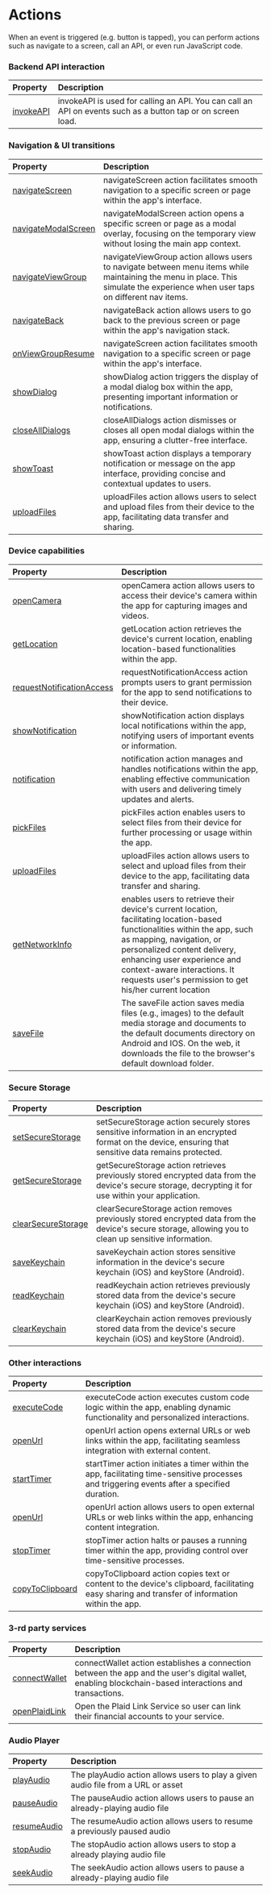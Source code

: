 # Actions

When an event is triggered (e.g. button is tapped), you can perform actions such as navigate to a screen, call an API, or even run JavaScript code.

### Backend API interaction

| Property                   | Description                                                                                                 |
| :------------------------- | :---------------------------------------------------------------------------------------------------------- |
| [invokeAPI](invoke-API.md) | invokeAPI is used for calling an API. You can call an API on events such as a button tap or on screen load. |

### Navigation & UI transitions

| Property                                        | Description                                                                                                                                                                   |
| :---------------------------------------------- | :---------------------------------------------------------------------------------------------------------------------------------------------------------------------------- |
| [navigateScreen](navigate-screen.md)            | navigateScreen action facilitates smooth navigation to a specific screen or page within the app's interface.                                                                  |
| [navigateModalScreen](navigate-modal-screen.md) | navigateModalScreen action opens a specific screen or page as a modal overlay, focusing on the temporary view without losing the main app context.                            |
| [navigateViewGroup](navigate-view-group.md)     | navigateViewGroup action allows users to navigate between menu items while maintaining the menu in place. This simulate the experience when user taps on different nav items. |
| [navigateBack](navigate-back.md)                | navigateBack action allows users to go back to the previous screen or page within the app's navigation stack.                                                                 |
| [onViewGroupResume](onViewGroupResume.md)            | navigateScreen action facilitates smooth navigation to a specific screen or page within the app's interface.                                                                  |
| [showDialog](show-dialog.md)                    | showDialog action triggers the display of a modal dialog box within the app, presenting important information or notifications.                                               |
| [closeAllDialogs](close-all-dialogs.md)         | closeAllDialogs action dismisses or closes all open modal dialogs within the app, ensuring a clutter-free interface.                                                          |
| [showToast](show-toast.md)                      | showToast action displays a temporary notification or message on the app interface, providing concise and contextual updates to users.                                        |
| [uploadFiles](upload-files.md)                  | uploadFiles action allows users to select and upload files from their device to the app, facilitating data transfer and sharing.                                              |

### Device capabilities

| Property                                                    | Description                                                                                                                                                                                                                                                                                                   |
| :---------------------------------------------------------- | :------------------------------------------------------------------------------------------------------------------------------------------------------------------------------------------------------------------------------------------------------------------------------------------------------------ |
| [openCamera](open-camera.md)                                | openCamera action allows users to access their device's camera within the app for capturing images and videos.                                                                                                                                                                                                |
| [getLocation](get-location.md)                              | getLocation action retrieves the device's current location, enabling location-based functionalities within the app.                                                                                                                                                                                           |
| [requestNotificationAccess](request-notification-access.md) | requestNotificationAccess action prompts users to grant permission for the app to send notifications to their device.                                                                                                                                                                                         |
| [showNotification](show-notification.md)                    | showNotification action displays local notifications within the app, notifying users of important events or information.                                                                                                                                                                                      |
| [notification](notification.md)                             | notification action manages and handles notifications within the app, enabling effective communication with users and delivering timely updates and alerts.                                                                                                                                                   |
| [pickFiles](pick-files.md)                                  | pickFiles action enables users to select files from their device for further processing or usage within the app.                                                                                                                                                                                              |
| [uploadFiles](upload-files.md)                              | uploadFiles action allows users to select and upload files from their device to the app, facilitating data transfer and sharing.                                                                                                                                                                              |
| [getNetworkInfo](get-network-info.md)                       | enables users to retrieve their device's current location, facilitating location-based functionalities within the app, such as mapping, navigation, or personalized content delivery, enhancing user experience and context-aware interactions. It requests user's permission to get his/her current location |
| [saveFile](save-file.md)                                    | The saveFile action saves media files (e.g., images) to the default media storage and documents to the default documents directory on Android and IOS. On the web, it downloads the file to the browser's default download folder.                                                                            |

### Secure Storage

| Property                                      | Description                                                                                                                                          |
| :-------------------------------------------- | :--------------------------------------------------------------------------------------------------------------------------------------------------- |
| [setSecureStorage](set-secure-storage.md)     | setSecureStorage action securely stores sensitive information in an encrypted format on the device, ensuring that sensitive data remains protected.  |
| [getSecureStorage](get-secure-storage.md)     | getSecureStorage action retrieves previously stored encrypted data from the device's secure storage, decrypting it for use within your application.  |
| [clearSecureStorage](clear-secure-storage.md) | clearSecureStorage action removes previously stored encrypted data from the device's secure storage, allowing you to clean up sensitive information. |
| [saveKeychain](save-keychain.md)              | saveKeychain action stores sensitive information in the device's secure keychain (iOS) and keyStore (Android).                                       |
| [readKeychain](read-keychain.md)              | readKeychain action retrieves previously stored data from the device's secure keychain (iOS) and keyStore (Android).                                 |
| [clearKeychain](clear-keychain.md)            | clearKeychain action removes previously stored data from the device's secure keychain (iOS) and keyStore (Android).                                  |

### Other interactions

| Property                                | Description                                                                                                                                    |
| :-------------------------------------- | :--------------------------------------------------------------------------------------------------------------------------------------------- |
| [executeCode](execute-code.md)          | executeCode action executes custom code logic within the app, enabling dynamic functionality and personalized interactions.                    |
| [openUrl](open-url.md)                  | openUrl action opens external URLs or web links within the app, facilitating seamless integration with external content.                       |
| [startTimer](start-timer.md)            | startTimer action initiates a timer within the app, facilitating time-sensitive processes and triggering events after a specified duration.    |
| [openUrl](open-url.md)                  | openUrl action allows users to open external URLs or web links within the app, enhancing content integration.                                  |
| [stopTimer](stop-timer.md)              | stopTimer action halts or pauses a running timer within the app, providing control over time-sensitive processes.                              |
| [copyToClipboard](copy-to-clipboard.md) | copyToClipboard action copies text or content to the device's clipboard, facilitating easy sharing and transfer of information within the app. |

### 3-rd party services

| Property                            | Description                                                                                                                                           |
| :---------------------------------- | :---------------------------------------------------------------------------------------------------------------------------------------------------- |
| [connectWallet](connect-wallet.md)  | connectWallet action establishes a connection between the app and the user's digital wallet, enabling blockchain-based interactions and transactions. |
| [openPlaidLink](open-plaid-link.md) | Open the Plaid Link Service so user can link their financial accounts to your service.                                                                |

### Audio Player

| Property                       | Description                                                                      |
| :----------------------------- | :------------------------------------------------------------------------------- |
| [playAudio](play-audio.md)     | The playAudio action allows users to play a given audio file from a URL or asset |
| [pauseAudio](pause-audio.md)   | The pauseAudio action allows users to pause an already-playing audio file        |
| [resumeAudio](resume-audio.md) | The resumeAudio action allows users to resume a previously paused audio          |
| [stopAudio](stop-audio.md)     | The stopAudio action allows users to stop a already playing audio file           |
| [seekAudio](seek-audio.md)     | The seekAudio action allows users to pause a already-playing audio file          |
